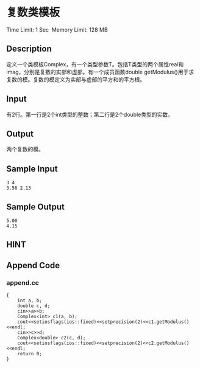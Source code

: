 # 复数类模板
Time Limit: 1 Sec  Memory Limit: 128 MB


## Description
定义一个类模板Complex，有一个类型参数T。包括T类型的两个属性real和imag，分别是复数的实部和虚部。有一个成员函数double getModulus()用于求复数的模。复数的模定义为实部与虚部的平方和的平方根。

## Input
有2行。第一行是2个int类型的整数；第二行是2个double类型的实数。

## Output
两个复数的模。

## Sample Input
```
3 4
3.56 2.13
```
## Sample Output
```
5.00
4.15
```

## HINT


## Append Code
### append.cc
```cppint main()
{
    int a, b;
    double c, d;
    cin>>a>>b;
    Complex<int> c1(a, b);
    cout<<setiosflags(ios::fixed)<<setprecision(2)<<c1.getModulus()<<endl;
    cin>>c>>d;
    Complex<double> c2(c, d);
    cout<<setiosflags(ios::fixed)<<setprecision(2)<<c2.getModulus()<<endl;
    return 0;
}
```
